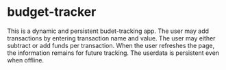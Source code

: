 # budget-tracker

This is a dynamic and persistent budet-tracking app. 
The user may add transactions by entering transaction name and value.
The user may either subtract or add funds per transaction.
When the user refreshes the page, the information remains for future tracking.
The userdata is persistent even when offline. 
